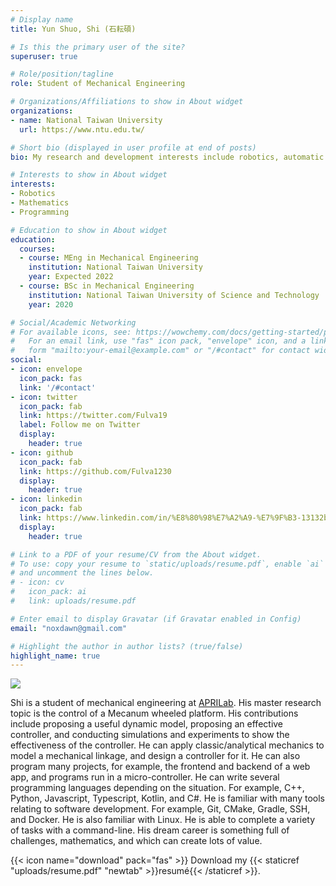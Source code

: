 ```yaml
---
# Display name
title: Yun Shuo, Shi (石耘碩)

# Is this the primary user of the site?
superuser: true

# Role/position/tagline
role: Student of Mechanical Engineering

# Organizations/Affiliations to show in About widget
organizations:
- name: National Taiwan University
  url: https://www.ntu.edu.tw/

# Short bio (displayed in user profile at end of posts)
bio: My research and development interests include robotics, automatic control.

# Interests to show in About widget
interests:
- Robotics
- Mathematics
- Programming

# Education to show in About widget
education:
  courses:
  - course: MEng in Mechanical Engineering
    institution: National Taiwan University
    year: Expected 2022
  - course: BSc in Mechanical Engineering
    institution: National Taiwan University of Science and Technology
    year: 2020

# Social/Academic Networking
# For available icons, see: https://wowchemy.com/docs/getting-started/page-builder/#icons
#   For an email link, use "fas" icon pack, "envelope" icon, and a link in the
#   form "mailto:your-email@example.com" or "/#contact" for contact widget.
social:
- icon: envelope
  icon_pack: fas
  link: '/#contact'
- icon: twitter
  icon_pack: fab
  link: https://twitter.com/Fulva19
  label: Follow me on Twitter
  display:
    header: true
- icon: github
  icon_pack: fab
  link: https://github.com/Fulva1230
  display:
    header: true
- icon: linkedin
  icon_pack: fab
  link: https://www.linkedin.com/in/%E8%80%98%E7%A2%A9-%E7%9F%B3-13132b20a/
  display:
    header: true

# Link to a PDF of your resume/CV from the About widget.
# To use: copy your resume to `static/uploads/resume.pdf`, enable `ai` icons in `params.toml`,
# and uncomment the lines below.
# - icon: cv
#   icon_pack: ai
#   link: uploads/resume.pdf

# Enter email to display Gravatar (if Gravatar enabled in Config)
email: "noxdawn@gmail.com"

# Highlight the author in author lists? (true/false)
highlight_name: true
---
```

[<img src="https://www.codewars.com/users/Fulva1230/badges/micro" style="display: inline; margin: 0;" />](https://www.codewars.com/users/Fulva1230)

Shi is a student of mechanical engineering at [APRILab](https://aprilabntu.wixsite.com/website). His master research topic is the control of a Mecanum wheeled platform. His contributions include proposing a useful dynamic model, proposing an effective controller, and conducting simulations and experiments to show the effectiveness of the controller. He can apply classic/analytical mechanics to model a mechanical linkage, and design a controller for it. He can also program many projects, for example, the frontend and backend of a web app, and programs run in a micro-controller. He can write several programming languages depending on the situation. For example, C++, Python, Javascript, Typescript, Kotlin, and C#. He is familiar with many tools relating to software development. For example, Git, CMake, Gradle, SSH, and Docker. He is also familiar with Linux. He is able to complete a variety of tasks with a command-line. His dream career is something full of challenges, mathematics, and which can create lots of value.

{{< icon name="download" pack="fas" >}} Download my {{< staticref "uploads/resume.pdf" "newtab" >}}resumé{{< /staticref >}}.
